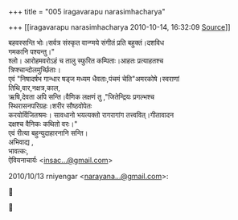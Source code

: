 +++
title = "005 iragavarapu narasimhacharya"

+++
[[iragavarapu narasimhacharya	2010-10-14, 16:32:09 [Source](https://groups.google.com/g/bvparishat/c/E1GPgZlikBo)]]



बहवस्सन्ति भोः।सर्वत्र संस्कृत वान्ग्मये संगीतं प्रति बहुक्तं।दशविध  
गमकानि पश्यन्तु।"  
श्लो। आरोहमवरोऽहं च तालु स्फुरित कम्पिताः।आहतः प्रत्याहतश्च  
त्रिप्श्चान्दोलमुर्च्छिताः।  
एवं "निषादर्षभ गान्धार षड्ज मध्यम धैवताः,पंचमं चेति"अमरकोषे।स्वराणां  
तिथि,वार,नक्षत्र,काल,  
ऋषि,देवता अपि सन्ति।वैणिक लक्षणं तु ,"जितेन्द्रियः प्रगल्भश्च  
स्थिरासनपरिग्रहः।शरीर सौष्ठवोपेतः  
करयोर्विजितश्रमः। सावधानो भयत्यक्तो रागरागांग तत्त्ववित्।गीतावादन  
दक्षश्च वैनिकः कथितो वरः।"  
एवं रीत्या बहुन्युदाहारनानि सन्ति।  
अभिवाद्य ,  
भावत्कः,  
ऐवियनाचार्यः \<[insac...@gmail.com]()\>

2010/10/13 rniyengar \<[narayana...@gmail.com]()\>:





